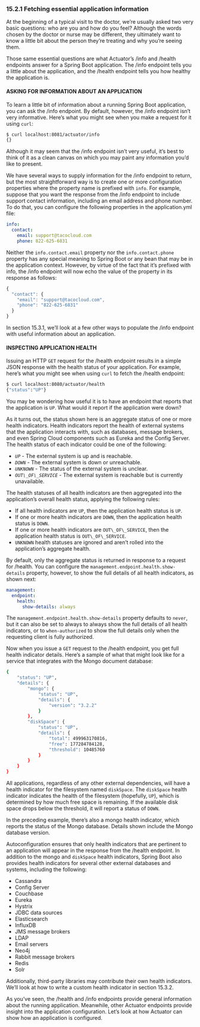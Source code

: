 ### 15.2.1 Fetching essential application information

At the beginning of a typical visit to the doctor, we’re usually asked two very basic questions: who are you and how do you feel? Although the words chosen by the doctor or nurse may be different, they ultimately want to know a little bit about the person they’re treating and why you’re seeing them.

Those same essential questions are what Actuator’s /info and /health endpoints answer for a Spring Boot application. The /info endpoint tells you a little about the application, and the /health endpoint tells you how healthy the application is.

#### ASKING FOR INFORMATION ABOUT AN APPLICATION

To learn a little bit of information about a running Spring Boot application, you can ask the /info endpoint. By default, however, the /info endpoint isn’t very informative. Here’s what you might see when you make a request for it using `curl`:

```bash
$ curl localhost:8081/actuator/info
{}
```

Although it may seem that the /info endpoint isn’t very useful, it’s best to think of it as a clean canvas on which you may paint any information you’d like to present.

We have several ways to supply information for the /info endpoint to return, but the most straightforward way is to create one or more configuration properties where the property name is prefixed with `info`. For example, suppose that you want the response from the /info endpoint to include support contact information, including an email address and phone number. To do that, you can configure the following properties in the application.yml file:

```yaml
info:
  contact:
    email: support@tacocloud.com
    phone: 822-625-6831
```

Neither the `info.contact.email` property nor the `info.contact.phone` property has any special meaning to Spring Boot or any bean that may be in the application context. However, by virtue of the fact that it’s prefixed with info, the /info endpoint will now echo the value of the property in its response as follows:

```javascript
{
  "contact": {
    "email": "support@tacocloud.com",
    "phone": "822-625-6831"
  }
}
```

In section 15.3.1, we’ll look at a few other ways to populate the /info endpoint with useful information about an application.

#### INSPECTING APPLICATION HEALTH

Issuing an HTTP `GET` request for the /health endpoint results in a simple JSON response with the health status of your application. For example, here’s what you might see when using `curl` to fetch the /health endpoint:

```bash
$ curl localhost:8080/actuator/health
{"status":"UP"}
```

You may be wondering how useful it is to have an endpoint that reports that the application is `UP`. What would it report if the application were down?

As it turns out, the status shown here is an aggregate status of one or more health indicators. Health indicators report the health of external systems that the application interacts with, such as databases, message brokers, and even Spring Cloud components such as Eureka and the Config Server. The health status of each indicator could be one of the following:

* _`UP`_ - The external system is up and is reachable.
* _`DOWN`_ - The external system is down or unreachable.
* _`UNKNOWN`_ - The status of the external system is unclear.
* _`OUT\_OF\_SERVICE`_ - The external system is reachable but is currently unavailable.

The health statuses of all health indicators are then aggregated into the application’s overall health status, applying the following rules:

* If all health indicators are `UP`, then the application health status is `UP`.
* If one or more health indicators are `DOWN`, then the application health status
is `DOWN`.
* If one or more health indicators are `OUT\_OF\_SERVICE`, then the application
health status is `OUT\_OF\_SERVICE`.
* `UNKNOWN` health statuses are ignored and aren’t rolled into the application’s
aggregate health.

By default, only the aggregate status is returned in response to a request for /health. You can configure the `management.endpoint.health.show-details` property, however, to show the full details of all health indicators, as shown next:

```yaml
management:
  endpoint:
    health:
      show-details: always
```

The `management.endpoint.health.show-details` property defaults to `never`, but it can also be set to always to always show the full details of all health indicators, or to `when-authorized` to show the full details only when the requesting client is fully authorized.

Now when you issue a `GET` request to the /health endpoint, you get full health indicator details. Here’s a sample of what that might look like for a service that integrates with the Mongo document database:

```bash
{
    "status": "UP",
    "details": {
        "mongo": {
            "status": "UP",
            "details": {
                "version": "3.2.2"
            }
        },
        "diskSpace": {
            "status": "UP",
            "details": {
                "total": 499963170816,
                "free": 177284784128,
                "threshold": 10485760
            }
        }
    }
}
```

All applications, regardless of any other external dependencies, will have a health indicator for the filesystem named `diskSpace`. The `diskSpace` health indicator indicates the health of the filesystem (hopefully, `UP`), which is determined by how much free space is remaining. If the available disk space drops below the threshold, it will report a status of `DOWN`.

In the preceding example, there’s also a mongo health indicator, which reports the status of the Mongo database. Details shown include the Mongo database version.

Autoconfiguration ensures that only health indicators that are pertinent to an application will appear in the response from the /health endpoint. In addition to the mongo and `diskSpace` health indicators, Spring Boot also provides health indicators for several other external databases and systems, including the following:

* Cassandra
* Config Server
* Couchbase
* Eureka
* Hystrix
* JDBC data sources
* Elasticsearch
* InfluxDB
* JMS message brokers
* LDAP
* Email servers
* Neo4j
* Rabbit message brokers
* Redis
* Solr

Additionally, third-party libraries may contribute their own health indicators. We’ll look at how to write a custom health indicator in section 15.3.2.

As you’ve seen, the /health and /info endpoints provide general information about the running application. Meanwhile, other Actuator endpoints provide insight into the application configuration. Let’s look at how Actuator can show how an application is configured.

